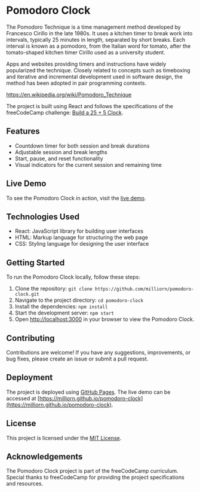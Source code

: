 # Pomodoro Clock

The Pomodoro Technique is a time management method developed by Francesco Cirillo in the late 1980s. It uses a kitchen timer to break work into intervals, typically 25 minutes in length, separated by short breaks. Each interval is known as a pomodoro, from the Italian word for tomato, after the tomato-shaped kitchen timer Cirillo used as a university student.

Apps and websites providing timers and instructions have widely popularized the technique. Closely related to concepts such as timeboxing and iterative and incremental development used in software design, the method has been adopted in pair programming contexts.

<https://en.wikipedia.org/wiki/Pomodoro_Technique>

The project is built using React and follows the specifications of the freeCodeCamp challenge: [Build a 25 + 5 Clock](https://www.freecodecamp.org/learn/front-end-development-libraries/front-end-development-libraries-projects/build-a-25--5-clock).

## Features

- Countdown timer for both session and break durations
- Adjustable session and break lengths
- Start, pause, and reset functionality
- Visual indicators for the current session and remaining time

## Live Demo

To see the Pomodoro Clock in action, visit the [live demo](https://milliorn.github.io/pomodoro-clock).

## Technologies Used

- React: JavaScript library for building user interfaces
- HTML: Markup language for structuring the web page
- CSS: Styling language for designing the user interface

## Getting Started

To run the Pomodoro Clock locally, follow these steps:

1. Clone the repository: `git clone https://github.com/milliorn/pomodoro-clock.git`
2. Navigate to the project directory: `cd pomodoro-clock`
3. Install the dependencies: `npm install`
4. Start the development server: `npm start`
5. Open [http://localhost:3000](http://localhost:3000) in your browser to view the Pomodoro Clock.

## Contributing

Contributions are welcome! If you have any suggestions, improvements, or bug fixes, please create an issue or submit a pull request.

## Deployment

The project is deployed using [GitHub Pages](https://pages.github.com/). The live demo can be accessed at [https://milliorn.github.io/pomodoro-clock](https://milliorn.github.io/pomodoro-clock).

## License

This project is licensed under the [MIT License](https://opensource.org/licenses/MIT).

## Acknowledgements

The Pomodoro Clock project is part of the freeCodeCamp curriculum. Special thanks to freeCodeCamp for providing the project specifications and resources.

